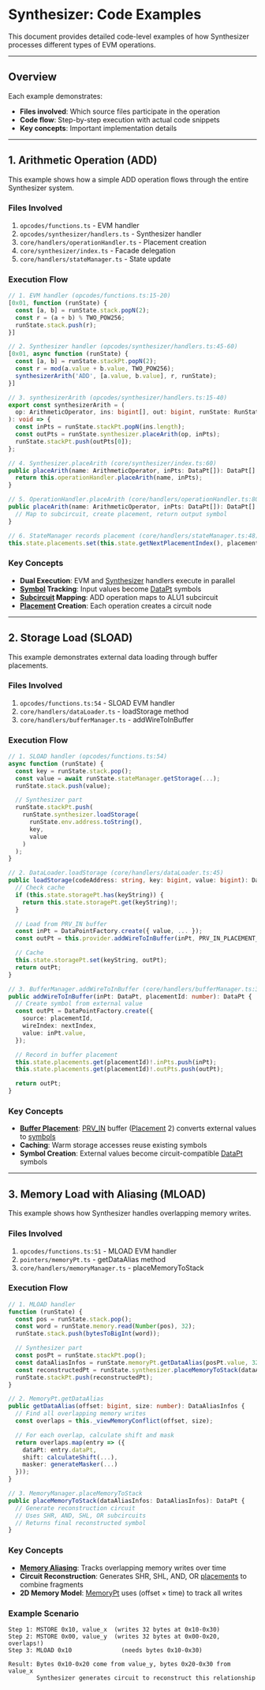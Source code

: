 # Synthesizer: Code Examples

This document provides detailed code-level examples of how Synthesizer processes different types of EVM operations.

---

## Overview

Each example demonstrates:

- **Files involved**: Which source files participate in the operation
- **Code flow**: Step-by-step execution with actual code snippets
- **Key concepts**: Important implementation details

---

## 1. Arithmetic Operation (ADD)

This example shows how a simple ADD operation flows through the entire Synthesizer system.

### Files Involved

1. `opcodes/functions.ts` - EVM handler
2. `opcodes/synthesizer/handlers.ts` - Synthesizer handler
3. `core/handlers/operationHandler.ts` - Placement creation
4. `core/synthesizer/index.ts` - Facade delegation
5. `core/handlers/stateManager.ts` - State update

### Execution Flow

```typescript
// 1. EVM handler (opcodes/functions.ts:15-20)
[0x01, function (runState) {
  const [a, b] = runState.stack.popN(2);
  const r = (a + b) % TWO_POW256;
  runState.stack.push(r);
}]

// 2. Synthesizer handler (opcodes/synthesizer/handlers.ts:45-60)
[0x01, async function (runState) {
  const [a, b] = runState.stackPt.popN(2);
  const r = mod(a.value + b.value, TWO_POW256);
  synthesizerArith('ADD', [a.value, b.value], r, runState);
}]

// 3. synthesizerArith (opcodes/synthesizer/handlers.ts:15-40)
export const synthesizerArith = (
  op: ArithmeticOperator, ins: bigint[], out: bigint, runState: RunState
): void => {
  const inPts = runState.stackPt.popN(ins.length);
  const outPts = runState.synthesizer.placeArith(op, inPts);
  runState.stackPt.push(outPts[0]);
};

// 4. Synthesizer.placeArith (core/synthesizer/index.ts:60)
public placeArith(name: ArithmeticOperator, inPts: DataPt[]): DataPt[] {
  return this.operationHandler.placeArith(name, inPts);
}

// 5. OperationHandler.placeArith (core/handlers/operationHandler.ts:80)
public placeArith(name: ArithmeticOperator, inPts: DataPt[]): DataPt[] {
  // Map to subcircuit, create placement, return output symbol
}

// 6. StateManager records placement (core/handlers/stateManager.ts:48)
this.state.placements.set(this.state.getNextPlacementIndex(), placement);
```

### Key Concepts

- **Dual Execution**: EVM and [Synthesizer](synthesizer-terminology.md#synthesizer) handlers execute in parallel
- **[Symbol](synthesizer-terminology.md#symbol-processing) Tracking**: Input values become [DataPt](synthesizer-terminology.md#datapt-data-point) symbols
- **[Subcircuit](synthesizer-terminology.md#subcircuit) Mapping**: ADD operation maps to ALU1 subcircuit
- **[Placement](synthesizer-terminology.md#placement) Creation**: Each operation creates a circuit node

---

## 2. Storage Load (SLOAD)

This example demonstrates external data loading through buffer placements.

### Files Involved

1. `opcodes/functions.ts:54` - SLOAD EVM handler
2. `core/handlers/dataLoader.ts` - loadStorage method
3. `core/handlers/bufferManager.ts` - addWireToInBuffer

### Execution Flow

```typescript
// 1. SLOAD handler (opcodes/functions.ts:54)
async function (runState) {
  const key = runState.stack.pop();
  const value = await runState.stateManager.getStorage(...);
  runState.stack.push(value);

  // Synthesizer part
  runState.stackPt.push(
    runState.synthesizer.loadStorage(
      runState.env.address.toString(),
      key,
      value
    )
  );
}

// 2. DataLoader.loadStorage (core/handlers/dataLoader.ts:45)
public loadStorage(codeAddress: string, key: bigint, value: bigint): DataPt {
  // Check cache
  if (this.state.storagePt.has(keyString)) {
    return this.state.storagePt.get(keyString)!;
  }

  // Load from PRV_IN buffer
  const inPt = DataPointFactory.create({ value, ... });
  const outPt = this.provider.addWireToInBuffer(inPt, PRV_IN_PLACEMENT_INDEX);

  // Cache
  this.state.storagePt.set(keyString, outPt);
  return outPt;
}

// 3. BufferManager.addWireToInBuffer (core/handlers/bufferManager.ts:30)
public addWireToInBuffer(inPt: DataPt, placementId: number): DataPt {
  // Create symbol from external value
  const outPt = DataPointFactory.create({
    source: placementId,
    wireIndex: nextIndex,
    value: inPt.value,
  });

  // Record in buffer placement
  this.state.placements.get(placementId)!.inPts.push(inPt);
  this.state.placements.get(placementId)!.outPts.push(outPt);

  return outPt;
}
```

### Key Concepts

- **[Buffer Placement](synthesizer-terminology.md#buffer-placements)**: [PRV_IN](synthesizer-terminology.md#prv-in-and-prv-out) buffer ([Placement](synthesizer-terminology.md#placement) 2) converts external values to [symbols](synthesizer-terminology.md#symbol-processing)
- **Caching**: Warm storage accesses reuse existing symbols
- **Symbol Creation**: External values become circuit-compatible [DataPt](synthesizer-terminology.md#datapt-data-point) symbols

---

## 3. Memory Load with Aliasing (MLOAD)

This example shows how Synthesizer handles overlapping memory writes.

### Files Involved

1. `opcodes/functions.ts:51` - MLOAD EVM handler
2. `pointers/memoryPt.ts` - getDataAlias method
3. `core/handlers/memoryManager.ts` - placeMemoryToStack

### Execution Flow

```typescript
// 1. MLOAD handler
function (runState) {
  const pos = runState.stack.pop();
  const word = runState.memory.read(Number(pos), 32);
  runState.stack.push(bytesToBigInt(word));

  // Synthesizer part
  const posPt = runState.stackPt.pop();
  const dataAliasInfos = runState.memoryPt.getDataAlias(posPt.value, 32);
  const reconstructedPt = runState.synthesizer.placeMemoryToStack(dataAliasInfos);
  runState.stackPt.push(reconstructedPt);
}

// 2. MemoryPt.getDataAlias
public getDataAlias(offset: bigint, size: number): DataAliasInfos {
  // Find all overlapping memory writes
  const overlaps = this._viewMemoryConflict(offset, size);

  // For each overlap, calculate shift and mask
  return overlaps.map(entry => ({
    dataPt: entry.dataPt,
    shift: calculateShift(...),
    masker: generateMasker(...)
  }));
}

// 3. MemoryManager.placeMemoryToStack
public placeMemoryToStack(dataAliasInfos: DataAliasInfos): DataPt {
  // Generate reconstruction circuit
  // Uses SHR, AND, SHL, OR subcircuits
  // Returns final reconstructed symbol
}
```

### Key Concepts

- **[Memory Aliasing](synthesizer-terminology.md#data-aliasing)**: Tracks overlapping memory writes over time
- **Circuit Reconstruction**: Generates SHR, SHL, AND, OR [placements](synthesizer-terminology.md#placement) to combine fragments
- **2D Memory Model**: [MemoryPt](synthesizer-terminology.md#memorypt) uses (offset × time) to track all writes

### Example Scenario

```
Step 1: MSTORE 0x10, value_x  (writes 32 bytes at 0x10-0x30)
Step 2: MSTORE 0x00, value_y  (writes 32 bytes at 0x00-0x20, overlaps!)
Step 3: MLOAD 0x10              (needs bytes 0x10-0x30)

Result: Bytes 0x10-0x20 come from value_y, bytes 0x20-0x30 from value_x
        Synthesizer generates circuit to reconstruct this relationship
```
